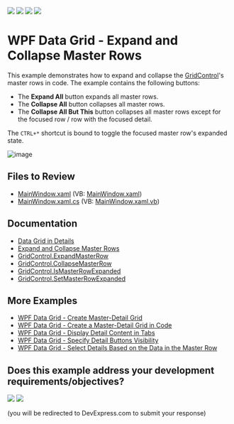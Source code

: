 <!-- default badges list -->
![](https://img.shields.io/endpoint?url=https://codecentral.devexpress.com/api/v1/VersionRange/128647685/22.2.2%2B)
[![](https://img.shields.io/badge/Open_in_DevExpress_Support_Center-FF7200?style=flat-square&logo=DevExpress&logoColor=white)](https://supportcenter.devexpress.com/ticket/details/E4044)
[![](https://img.shields.io/badge/📖_How_to_use_DevExpress_Examples-e9f6fc?style=flat-square)](https://docs.devexpress.com/GeneralInformation/403183)
[![](https://img.shields.io/badge/💬_Leave_Feedback-feecdd?style=flat-square)](#does-this-example-address-your-development-requirementsobjectives)
<!-- default badges end -->

# WPF Data Grid - Expand and Collapse Master Rows

This example demonstrates how to expand and collapse the [GridControl](https://docs.devexpress.com/WPF/DevExpress.Xpf.Grid.GridControl)'s master rows in code. The example contains the following buttons:

* The **Expand All** button expands all master rows.
* The **Collapse All** button collapses all master rows.
* The **Collapse All But This** button collapses all master rows except for the focused row / row with the focused detail.

The `CTRL+*` shortcut is bound to toggle the focused master row's expanded state.

![image](https://user-images.githubusercontent.com/65009440/208685574-6faad993-d7e1-4064-b367-35c2ede2a12a.png)

## Files to Review

* [MainWindow.xaml](./CS/WpfApplication21/MainWindow.xaml) (VB: [MainWindow.xaml](./VB/WpfApplication21/MainWindow.xaml))
* [MainWindow.xaml.cs](./CS/WpfApplication21/MainWindow.xaml.cs) (VB: [MainWindow.xaml.vb](./VB/WpfApplication21/MainWindow.xaml.vb))

## Documentation

* [Data Grid in Details](https://docs.devexpress.com/WPF/119851/controls-and-libraries/data-grid/master-detail/data-grid-in-details)
* [Expand and Collapse Master Rows](https://docs.devexpress.com/WPF/11836/controls-and-libraries/data-grid/master-detail/master-detail-member-table#expand-and-collapse-master-rows)
* [GridControl.ExpandMasterRow](https://docs.devexpress.com/WPF/DevExpress.Xpf.Grid.GridControl.ExpandMasterRow(System.Int32-DevExpress.Xpf.Grid.DetailDescriptorBase))
* [GridControl.CollapseMasterRow](https://docs.devexpress.com/WPF/DevExpress.Xpf.Grid.GridControl.CollapseMasterRow(System.Int32-DevExpress.Xpf.Grid.DetailDescriptorBase))
* [GridControl.IsMasterRowExpanded](https://docs.devexpress.com/WPF/DevExpress.Xpf.Grid.GridControl.IsMasterRowExpanded(System.Int32-DevExpress.Xpf.Grid.DetailDescriptorBase))
* [GridControl.SetMasterRowExpanded](https://docs.devexpress.com/WPF/DevExpress.Xpf.Grid.GridControl.SetMasterRowExpanded(System.Int32-System.Boolean-DevExpress.Xpf.Grid.DetailDescriptorBase))

## More Examples

* [WPF Data Grid - Create Master-Detail Grid](https://github.com/DevExpress-Examples/wpf-data-grid-create-master-detail-grid)
* [WPF Data Grid - Create a Master-Detail Grid in Code](https://github.com/DevExpress-Examples/wpf-data-grid-create-master-detail-grid-in-code)
* [WPF Data Grid - Display Detail Content in Tabs](https://github.com/DevExpress-Examples/wpf-data-grid-display-detail-content-in-tabs)
* [WPF Data Grid - Specify Detail Buttons Visibility](https://github.com/DevExpress-Examples/detail-buttons-visibility-e4050)
* [WPF Data Grid - Select Details Based on the Data in the Master Row](https://github.com/DevExpress-Examples/how-to-use-different-details-depending-on-data-in-gridcontrols-master-row-t590724)
<!-- feedback -->
## Does this example address your development requirements/objectives?

[<img src="https://www.devexpress.com/support/examples/i/yes-button.svg"/>](https://www.devexpress.com/support/examples/survey.xml?utm_source=github&utm_campaign=wpf-data-grid-expand-and-collapse-master-rows&~~~was_helpful=yes) [<img src="https://www.devexpress.com/support/examples/i/no-button.svg"/>](https://www.devexpress.com/support/examples/survey.xml?utm_source=github&utm_campaign=wpf-data-grid-expand-and-collapse-master-rows&~~~was_helpful=no)

(you will be redirected to DevExpress.com to submit your response)
<!-- feedback end -->
